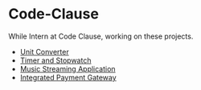 # Code-Clause
While Intern at Code Clause, working on these projects.

 - [Unit Converter]()
 - [Timer and Stopwatch]()
 - [Music Streaming Application]()
 - [Integrated Payment Gateway]()
